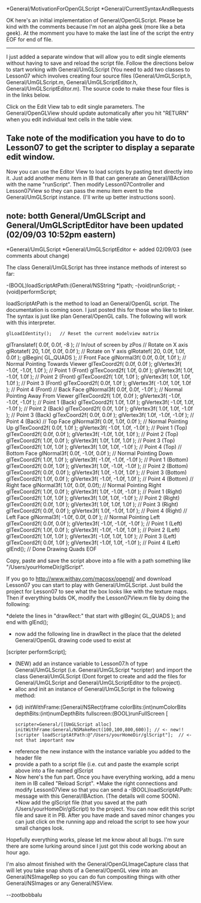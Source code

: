 


*General/MotivationForOpenGLScript 
*General/CurrentSyntaxAndRequests


OK here's an initial implementation of General/OpenGLScript. Please be kind with the comments because I'm not an alpha geek (more like a beta geek). At the momment you have to make the last line of the script the entry EOF for end of file.

----
I just added a separate window that will allow you to edit single elements without having to save and reload the script file. Follow the directions below to start working with General/UmGLScript (You need to add two classes to Lesson07 which involves creating four source files (General/UmGLScript.h, General/UmGLScript.m, General/UmGLScriptEditor.h, General/UmGLScriptEditor.m). The source code to make these four files is in the links below.

Click on the Edit View tab to edit single parameters. The General/OpenGLView should update automatically after you hit "RETURN" when you edit individual text cells in the table view.

Take note of the modification you have to do to Lesson07 to get the scripter to display a separate edit window.
----
Now you can use the Editor View to load scripts by pasting text directly into it. Just add another menu item in IB that can generate an General/IBAction with the name "runScript". Then modify Lesson07Controller and Lesson07View so they can pass the menu item event to the General/UmGLScript instance. (I'll write up better instructions soon).


note: botth General/UmGLScript and General/UmGLScriptEditor have been updated (02/09/03 10:52pm eastern)
----


*General/UmGLScript
*General/UmGLScriptEditor <- added 02/09/03 (see comments about change)


The class General/UmGLScript has three instance methods of interest so far:

    
-(BOOL)loadScriptAtPath:(General/NSString *)path;
-(void)runScript;
-(void)performScript;



loadScriptAtPath is the method to load an General/OpenGL script. The documentation is coming soon. I just posted this for those who like to tinker. The syntax is just like plan General/OpenGL calls. The following will work with this interpreter.

    
    glLoadIdentity();   // Reset the current modelview matrix

   glTranslatef( 0.0f, 0.0f, -8 );   // In/out of screen by zPos
   // Rotate on X axis
   glRotatef( 20, 1.0f, 0.0f, 0.0f );
   // Rotate on Y axis
   glRotatef( 20, 0.0f, 1.0f, 0.0f );
   glBegin( GL_QUADS ); 
   // Front Face
   glNormal3f( 0.0f, 0.0f, 1.0f );      // Normal Pointing Towards Viewer
   glTexCoord2f( 0.0f, 0.0f );
   glVertex3f( -1.0f, -1.0f,  1.0f );   // Point 1 (Front) 
   glTexCoord2f( 1.0f, 0.0f );
   glVertex3f(  1.0f, -1.0f,  1.0f );   // Point 2 (Front)
   glTexCoord2f( 1.0f, 1.0f );
   glVertex3f(  1.0f,  1.0f,  1.0f );   // Point 3 (Front)
   glTexCoord2f( 0.0f, 1.0f );
   glVertex3f( -1.0f,  1.0f,  1.0f );   // Point 4 (Front)
   // Back Face
   glNormal3f( 0.0f, 0.0f, -1.0f );     // Normal Pointing Away From Viewer
   glTexCoord2f( 1.0f, 0.0f );
   glVertex3f( -1.0f, -1.0f, -1.0f );   // Point 1 (Back)
   glTexCoord2f( 1.0f, 1.0f );
   glVertex3f( -1.0f,  1.0f, -1.0f );   // Point 2 (Back)
   glTexCoord2f( 0.0f, 1.0f );
   glVertex3f(  1.0f,  1.0f, -1.0f );   // Point 3 (Back)
   glTexCoord2f( 0.0f, 0.0f );
   glVertex3f(  1.0f, -1.0f, -1.0f );   // Point 4 (Back)
   // Top Face
   glNormal3f( 0.0f, 1.0f, 0.0f );      // Normal Pointing Up
   glTexCoord2f( 0.0f, 1.0f );
   glVertex3f( -1.0f,  1.0f, -1.0f );   // Point 1 (Top)
   glTexCoord2f( 0.0f, 0.0f );
   glVertex3f( -1.0f,  1.0f,  1.0f );   // Point 2 (Top)
   glTexCoord2f( 1.0f, 0.0f );
   glVertex3f(  1.0f,  1.0f,  1.0f );   // Point 3 (Top)
   glTexCoord2f( 1.0f, 1.0f );
   glVertex3f(  1.0f,  1.0f, -1.0f );   // Point 4 (Top)
   // Bottom Face
   glNormal3f( 0.0f, -1.0f, 0.0f );     // Normal Pointing Down
   glTexCoord2f( 1.0f, 1.0f );
   glVertex3f( -1.0f, -1.0f, -1.0f );   // Point 1 (Bottom)
   glTexCoord2f( 0.0f, 1.0f );
   glVertex3f(  1.0f, -1.0f, -1.0f );   // Point 2 (Bottom)
   glTexCoord2f( 0.0f, 0.0f );
   glVertex3f(  1.0f, -1.0f,  1.0f );   // Point 3 (Bottom)
   glTexCoord2f( 1.0f, 0.0f );
   glVertex3f( -1.0f, -1.0f,  1.0f );   // Point 4 (Bottom)
   // Right face
   glNormal3f( 1.0f, 0.0f, 0.0f);       // Normal Pointing Right
   glTexCoord2f( 1.0f, 0.0f );
   glVertex3f(  1.0f, -1.0f, -1.0f );   // Point 1 (Right)
   glTexCoord2f( 1.0f, 1.0f );
   glVertex3f(  1.0f,  1.0f, -1.0f );   // Point 2 (Right)
   glTexCoord2f( 0.0f, 1.0f );
   glVertex3f(  1.0f,  1.0f,  1.0f );   // Point 3 (Right)
   glTexCoord2f( 0.0f, 0.0f );
   glVertex3f(  1.0f, -1.0f,  1.0f );   // Point 4 (Right)
   // Left Face
   glNormal3f( -1.0f, 0.0f, 0.0f );     // Normal Pointing Left
   glTexCoord2f( 0.0f, 0.0f );
   glVertex3f( -1.0f, -1.0f, -1.0f );   // Point 1 (Left)
   glTexCoord2f( 1.0f, 0.0f );
   glVertex3f( -1.0f, -1.0f,  1.0f );   // Point 2 (Left)
   glTexCoord2f( 1.0f, 1.0f );
   glVertex3f( -1.0f,  1.0f,  1.0f );   // Point 3 (Left)
   glTexCoord2f( 0.0f, 1.0f );
   glVertex3f( -1.0f,  1.0f, -1.0f );   // Point 4 (Left)
   glEnd();                             // Done Drawing Quads
   EOF




Copy, paste and save the script above into a file with a path something like "/Users/yourHomeDir/glScript". 

If you go to http://www.withay.com/macosx/opengl/  and download Lesson07 you can start to play with General/UmGLScript. Just build the project for Lesson07 to see what the box looks like with the texture maps. Then if everything bulds OK, modify the Lesson07View.m file by doing the following:


*delete the lines in "drawRect:" that start with glBegin( GL_QUADS ); and end with glEnd();
* now add the following line in drawRect in the place that the deleted General/OpenGL drawing code used to exist at
    
[scripter performScript];

* (NEW) add an instance variable to Lesson07.h of type General/UmGLScript  (i.e. General/UmGLScript *scripter) and import the class General/UmGLScript (Dont forget to create and add the files for General/UmGLScript and General/UmGLScriptEditor to the project).
* alloc and init an instance of General/UmGLScript in the following method:
    
- (id) initWithFrame:(General/NSRect)frame colorBits:(int)numColorBits
       depthBits:(int)numDepthBits fullscreen:(BOOL)runFullScreen [
 
      scripter=General/[[UmGLScript alloc] initWithFrame:General/NSMakeRect(100,100,800,600)]; // <- new!!
      [scripter loadScriptAtPath:@"/Users/yourHomeDir/glScript"];  // <- not that important now



* reference the new instance with the instance variable you added to the header file
* provide a path to a script file (i.e. cut and paste the example script above into a file named glScript
* Now here's the fun part. Once you have everything working, add a menu item in IB called "Reload Script". 
*Make the right connections and modify Lesson07View so that you can send a -(BOOL)loadScriptAtPath: message with this General/IBAction. (The details will come SOON). 
*Now add the glScript file (that you saved at the path /Users/yourHomeDir/glScript) to the project. You can now edit this script file and save it in PB. After you have made and saved minor changes you can just click on the running app and reload the script to see how your small changes look.


Hopefully everything works, please let me know about all bugs. I'm sure there are some lurking around since I just got this code working about an hour ago.

I'm also almost finished with the General/OpenGLImageCapture class that will let you take snap shots of a General/OpenGL view into an General/NSImageRep so you can do fun compositing things with other General/NSImages or any General/NSView.

--zootbobbalu